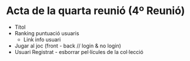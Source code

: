 # Acta de la quarta reunió (4º Reunió)

  - Títol
  - Ranking puntuació usuaris
     - Link info usuari 
  - Jugar al joc (front - back // login & no login)
  - Usuari Registrat - esborrar pel·lícules de la col·lecció
